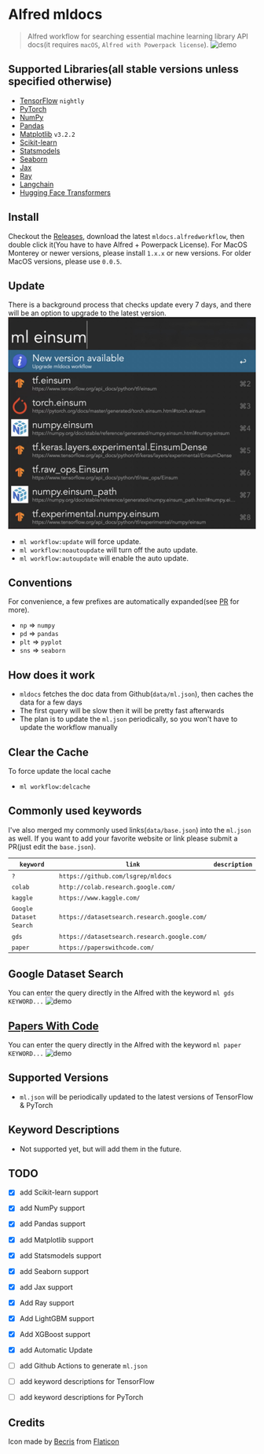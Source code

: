 # Alfred mldocs
> Alfred workflow for searching essential machine learning library API docs(it requires `macOS`, `Alfred with Powerpack license`).
![demo](https://raw.githubusercontent.com/lsgrep/mldocs/master/assets/mldocs.gif)

## Supported Libraries(all stable versions unless specified otherwise)
- [TensorFlow](https://www.tensorflow.org/api_docs/python/tf?hl=en) `nightly`
- [PyTorch](https://pytorch.org/docs/stable/index.html)
- [NumPy](https://numpy.org/doc/stable/reference/)
- [Pandas](https://pandas.pydata.org/docs/reference/index.html)
- [Matplotlib](https://matplotlib.org/3.2.2/api/index.html) `v3.2.2`
- [Scikit-learn](https://scikit-learn.org/stable/modules/classes.html)
- [Statsmodels](https://www.statsmodels.org/stable/index.html)
- [Seaborn](https://seaborn.pydata.org/api.html)
- [Jax](https://jax.readthedocs.io/en/latest/jax.html)
- [Ray](https://docs.ray.io/en/latest/genindex.html)
- [Langchain](https://api.python.langchain.com/en/latest/langchain_api_reference.html)
- [Hugging Face Transformers](https://huggingface.co/docs/transformers/index)

## Install
Checkout the [Releases](https://github.com/lsgrep/mldocs/releases), download the latest `mldocs.alfredworkflow`,
then double click it(You have to have Alfred + Powerpack License).
For MacOS Monterey or newer versions, please install `1.x.x` or new versions.
For older MacOS versions, please use `0.0.5`.

## Update
There is a background process that checks update every 7 days, 
and there will be an option to upgrade to the latest version.
![demo](https://raw.githubusercontent.com/lsgrep/mldocs/master/assets/update-demo.jpg)

- `ml workflow:update` will force update.
- `ml workflow:noautoupdate` will turn off the auto update.
- `ml workflow:autoupdate` will enable the auto update.

## Conventions
For convenience, a few prefixes are automatically expanded(see [PR](https://github.com/lsgrep/mldocs/pull/8) for more).
- `np` => `numpy`
- `pd` => `pandas`
- `plt` => `pyplot`
- `sns` => `seaborn`

## How does it work
- `mldocs` fetches the doc data from Github(`data/ml.json`), then caches the data for a few days
- The first query will be slow then it will be pretty fast afterwards
- The plan is to update the `ml.json` periodically, so you won't have to update the workflow manually

## Clear the Cache
To force update the local cache
- `ml workflow:delcache`

## Commonly used keywords
I've also merged my commonly used links(`data/base.json`) into the `ml.json` as well. 
If you want to add your favorite website or link please submit a PR(just edit the `base.json`).


| `keyword`   | `link`  | `description`  | 
|---|---|---|
| `?`     | `https://github.com/lsgrep/mldocs`  |   |
| `colab` | `http://colab.research.google.com/`  |   |
| `kaggle` | `https://www.kaggle.com/` |    | 
| `Google Dataset Search` | `https://datasetsearch.research.google.com/` |    | 
| `gds` | `https://datasetsearch.research.google.com/` |    | 
| `paper` | `https://paperswithcode.com/` |    |

## Google Dataset Search
You can enter the query directly in the Alfred with the keyword `ml gds KEYWORD...`
![demo](https://raw.githubusercontent.com/lsgrep/mldocs/master/assets/gds-demo.jpg)

## [Papers With Code](https://paperswithcode.com/)
You can enter the query directly in the Alfred with the keyword `ml paper KEYWORD...`
![demo](https://raw.githubusercontent.com/lsgrep/mldocs/master/assets/papers-with-code-demo.jpg)

## Supported Versions
- `ml.json` will be periodically updated to the latest versions of TensorFlow & PyTorch

## Keyword Descriptions
- Not supported yet, but will add them in the future.

## TODO
- [x] add Scikit-learn support
- [x] add NumPy support
- [x] add Pandas support 
- [x] add Matplotlib support
- [x] add Statsmodels support
- [x] add Seaborn support
- [x] add Jax support
- [x] Add Ray support
- [x] Add LightGBM support
- [x] Add XGBoost support
- [x] add Automatic Update
- [ ] add Github Actions to generate `ml.json`
- [ ] add keyword descriptions for TensorFlow
- [ ] add keyword descriptions for PyTorch


## Credits
Icon made by [Becris](https://creativemarket.com/Becris) from [Flaticon](https://www.flaticon.com/)
